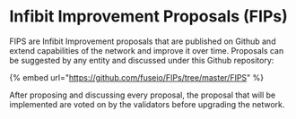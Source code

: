 # Infibit Improvement Proposals \(FIPs\)

FIPS are Infibit Improvement proposals that are published on Github and  extend capabilities of the network and improve it over time. Proposals can be suggested by any entity and discussed under this Github repository:

{% embed url="https://github.com/fuseio/FIPs/tree/master/FIPS" %}

After proposing and discussing every proposal, the proposal that will be implemented are voted on by the validators before upgrading the network.

